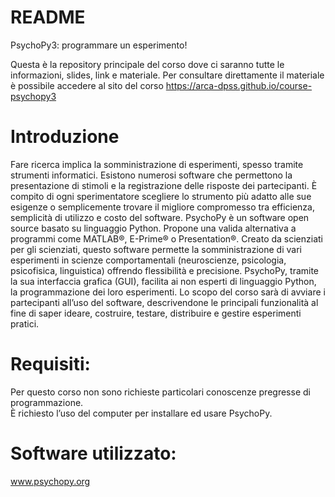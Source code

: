 # README

PsychoPy3: programmare un esperimento!


Questa è la repository principale del corso dove ci saranno tutte le informazioni, slides, link e materiale. Per consultare direttamente il materiale è possibile accedere al sito del corso https://arca-dpss.github.io/course-psychopy3

# Introduzione 

Fare ricerca implica la somministrazione di esperimenti, spesso tramite strumenti informatici. Esistono numerosi software che permettono la presentazione di stimoli e la registrazione delle risposte dei partecipanti. 
È compito di ogni sperimentatore scegliere lo strumento più adatto alle sue esigenze o semplicemente trovare il migliore compromesso tra efficienza, semplicità di utilizzo e costo del software.
PsychoPy è un software open source basato su linguaggio Python. Propone una valida alternativa a programmi come MATLAB®, E-Prime® o Presentation®. Creato da scienziati per gli scienziati, questo software permette la somministrazione di vari esperimenti in scienze comportamentali (neuroscienze, psicologia, psicofisica, linguistica) offrendo flessibilità e precisione. PsychoPy, tramite la sua interfaccia grafica (GUI), facilita ai non esperti di linguaggio Python, la programmazione dei loro esperimenti. 
Lo scopo del corso sarà di avviare i partecipanti all’uso del software, descrivendone le principali funzionalità al fine di saper ideare, costruire, testare, distribuire e gestire esperimenti pratici.

# Requisiti:
Per questo corso non sono richieste particolari conoscenze pregresse di programmazione.  
È richiesto l’uso del computer per installare ed usare PsychoPy.

# Software utilizzato: 
www.psychopy.org
